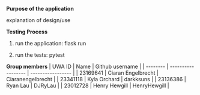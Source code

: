 **Purpose of the application**

explanation of design/use

**Testing Process**
1. run the application:
flask run

2. run the tests:
pytest

**Group members**
| UWA ID   | Name               | Github username   |
| -------- | ------------------ | ----------------- |
| 23169641 | Ciaran Engelbrecht | Ciaranengelbrecht |
| 23341118 | Kyla Orchard       | darkksuns         |
| 23136386 | Ryan Lau           | DJRyLau           |
| 23012728 | Henry Hewgill      | HenryHewgill      |
